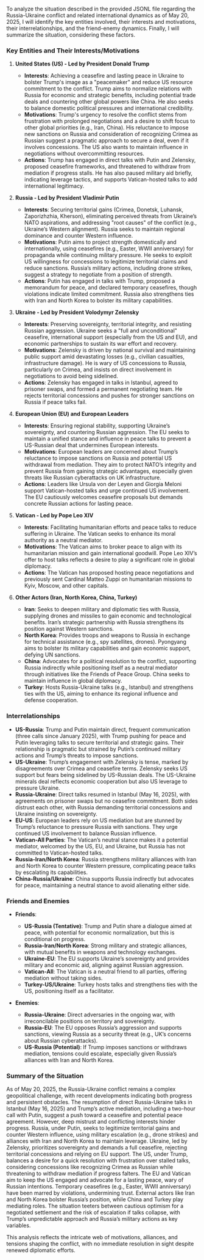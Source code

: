 To analyze the situation described in the provided JSONL file regarding the Russia-Ukraine conflict and related international dynamics as of May 20, 2025, I will identify the key entities involved, their interests and motivations, their interrelationships, and the friend-enemy dynamics. Finally, I will summarize the situation, considering these factors.

### Key Entities and Their Interests/Motivations

1. **United States (US) - Led by President Donald Trump**
   - **Interests**: Achieving a ceasefire and lasting peace in Ukraine to bolster Trump's image as a "peacemaker" and reduce US resource commitment to the conflict. Trump aims to normalize relations with Russia for economic and strategic benefits, including potential trade deals and countering other global powers like China. He also seeks to balance domestic political pressures and international credibility.
   - **Motivations**: Trump's urgency to resolve the conflict stems from frustration with prolonged negotiations and a desire to shift focus to other global priorities (e.g., Iran, China). His reluctance to impose new sanctions on Russia and consideration of recognizing Crimea as Russian suggest a pragmatic approach to secure a deal, even if it involves concessions. The US also wants to maintain influence in negotiations without overcommitting resources.
   - **Actions**: Trump has engaged in direct talks with Putin and Zelensky, proposed ceasefire frameworks, and threatened to withdraw from mediation if progress stalls. He has also paused military aid briefly, indicating leverage tactics, and supports Vatican-hosted talks to add international legitimacy.

2. **Russia - Led by President Vladimir Putin**
   - **Interests**: Securing territorial gains (Crimea, Donetsk, Luhansk, Zaporizhzhia, Kherson), eliminating perceived threats from Ukraine’s NATO aspirations, and addressing "root causes" of the conflict (e.g., Ukraine’s Western alignment). Russia seeks to maintain regional dominance and counter Western influence.
   - **Motivations**: Putin aims to project strength domestically and internationally, using ceasefires (e.g., Easter, WWII anniversary) for propaganda while continuing military pressure. He seeks to exploit US willingness for concessions to legitimize territorial claims and reduce sanctions. Russia’s military actions, including drone strikes, suggest a strategy to negotiate from a position of strength.
   - **Actions**: Putin has engaged in talks with Trump, proposed a memorandum for peace, and declared temporary ceasefires, though violations indicate limited commitment. Russia also strengthens ties with Iran and North Korea to bolster its military capabilities.

3. **Ukraine - Led by President Volodymyr Zelensky**
   - **Interests**: Preserving sovereignty, territorial integrity, and resisting Russian aggression. Ukraine seeks a "full and unconditional" ceasefire, international support (especially from the US and EU), and economic partnerships to sustain its war effort and recovery.
   - **Motivations**: Zelensky is driven by national survival and maintaining public support amid devastating losses (e.g., civilian casualties, infrastructure damage). He is wary of US concessions to Russia, particularly on Crimea, and insists on direct involvement in negotiations to avoid being sidelined.
   - **Actions**: Zelensky has engaged in talks in Istanbul, agreed to prisoner swaps, and formed a permanent negotiating team. He rejects territorial concessions and pushes for stronger sanctions on Russia if peace talks fail.

4. **European Union (EU) and European Leaders**
   - **Interests**: Ensuring regional stability, supporting Ukraine’s sovereignty, and countering Russian aggression. The EU seeks to maintain a unified stance and influence in peace talks to prevent a US-Russian deal that undermines European interests.
   - **Motivations**: European leaders are concerned about Trump’s reluctance to impose sanctions on Russia and potential US withdrawal from mediation. They aim to protect NATO’s integrity and prevent Russia from gaining strategic advantages, especially given threats like Russian cyberattacks on UK infrastructure.
   - **Actions**: Leaders like Ursula von der Leyen and Giorgia Meloni support Vatican-hosted talks and urge continued US involvement. The EU cautiously welcomes ceasefire proposals but demands concrete Russian actions for lasting peace.

5. **Vatican - Led by Pope Leo XIV**
   - **Interests**: Facilitating humanitarian efforts and peace talks to reduce suffering in Ukraine. The Vatican seeks to enhance its moral authority as a neutral mediator.
   - **Motivations**: The Vatican aims to broker peace to align with its humanitarian mission and gain international goodwill. Pope Leo XIV’s offer to host talks reflects a desire to play a significant role in global diplomacy.
   - **Actions**: The Vatican has proposed hosting peace negotiations and previously sent Cardinal Matteo Zuppi on humanitarian missions to Kyiv, Moscow, and other capitals.

6. **Other Actors (Iran, North Korea, China, Turkey)**
   - **Iran**: Seeks to deepen military and diplomatic ties with Russia, supplying drones and missiles to gain economic and technological benefits. Iran’s strategic partnership with Russia strengthens its position against Western sanctions.
   - **North Korea**: Provides troops and weapons to Russia in exchange for technical assistance (e.g., spy satellites, drones). Pyongyang aims to bolster its military capabilities and gain economic support, defying UN sanctions.
   - **China**: Advocates for a political resolution to the conflict, supporting Russia indirectly while positioning itself as a neutral mediator through initiatives like the Friends of Peace Group. China seeks to maintain influence in global diplomacy.
   - **Turkey**: Hosts Russia-Ukraine talks (e.g., Istanbul) and strengthens ties with the US, aiming to enhance its regional influence and defense cooperation.

### Interrelationships

- **US-Russia**: Trump and Putin maintain direct, frequent communication (three calls since January 2025), with Trump pushing for peace and Putin leveraging talks to secure territorial and strategic gains. Their relationship is pragmatic but strained by Putin’s continued military actions and Trump’s threats to impose sanctions.
- **US-Ukraine**: Trump’s engagement with Zelensky is tense, marked by disagreements over Crimea and ceasefire terms. Zelensky seeks US support but fears being sidelined by US-Russian deals. The US-Ukraine minerals deal reflects economic cooperation but also US leverage to pressure Ukraine.
- **Russia-Ukraine**: Direct talks resumed in Istanbul (May 16, 2025), with agreements on prisoner swaps but no ceasefire commitment. Both sides distrust each other, with Russia demanding territorial concessions and Ukraine insisting on sovereignty.
- **EU-US**: European leaders rely on US mediation but are stunned by Trump’s reluctance to pressure Russia with sanctions. They urge continued US involvement to balance Russian influence.
- **Vatican-All Parties**: The Vatican’s neutral stance makes it a potential mediator, welcomed by the US, EU, and Ukraine, but Russia has not committed to Vatican-hosted talks.
- **Russia-Iran/North Korea**: Russia strengthens military alliances with Iran and North Korea to counter Western pressure, complicating peace talks by escalating its capabilities.
- **China-Russia/Ukraine**: China supports Russia indirectly but advocates for peace, maintaining a neutral stance to avoid alienating either side.

### Friends and Enemies

- **Friends**:
  - **US-Russia (Tentative)**: Trump and Putin share a dialogue aimed at peace, with potential for economic normalization, but this is conditional on progress.
  - **Russia-Iran/North Korea**: Strong military and strategic alliances, with mutual benefits in weapons and technology exchanges.
  - **Ukraine-EU**: The EU supports Ukraine’s sovereignty and provides military and economic aid, aligning against Russian aggression.
  - **Vatican-All**: The Vatican is a neutral friend to all parties, offering mediation without taking sides.
  - **Turkey-US/Ukraine**: Turkey hosts talks and strengthens ties with the US, positioning itself as a facilitator.

- **Enemies**:
  - **Russia-Ukraine**: Direct adversaries in the ongoing war, with irreconcilable positions on territory and sovereignty.
  - **Russia-EU**: The EU opposes Russia’s aggression and supports sanctions, viewing Russia as a security threat (e.g., UK’s concerns about Russian cyberattacks).
  - **US-Russia (Potential)**: If Trump imposes sanctions or withdraws mediation, tensions could escalate, especially given Russia’s alliances with Iran and North Korea.

### Summary of the Situation

As of May 20, 2025, the Russia-Ukraine conflict remains a complex geopolitical challenge, with recent developments indicating both progress and persistent obstacles. The resumption of direct Russia-Ukraine talks in Istanbul (May 16, 2025) and Trump’s active mediation, including a two-hour call with Putin, suggest a push toward a ceasefire and potential peace agreement. However, deep mistrust and conflicting interests hinder progress. Russia, under Putin, seeks to legitimize territorial gains and counter Western influence, using military escalation (e.g., drone strikes) and alliances with Iran and North Korea to maintain leverage. Ukraine, led by Zelensky, prioritizes sovereignty and demands a full ceasefire, rejecting territorial concessions and relying on EU support. The US, under Trump, balances a desire for a quick resolution with frustration over stalled talks, considering concessions like recognizing Crimea as Russian while threatening to withdraw mediation if progress falters. The EU and Vatican aim to keep the US engaged and advocate for a lasting peace, wary of Russian intentions. Temporary ceasefires (e.g., Easter, WWII anniversary) have been marred by violations, undermining trust. External actors like Iran and North Korea bolster Russia’s position, while China and Turkey play mediating roles. The situation teeters between cautious optimism for a negotiated settlement and the risk of escalation if talks collapse, with Trump’s unpredictable approach and Russia’s military actions as key variables.

This analysis reflects the intricate web of motivations, alliances, and tensions shaping the conflict, with no immediate resolution in sight despite renewed diplomatic efforts.
